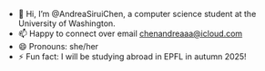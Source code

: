 - 👋 Hi, I’m @AndreaSiruiChen, a computer science student at the University of Washington.
- 📫 Happy to connect over email chenandreaaa@icloud.com
- 😄 Pronouns: she/her
- ⚡ Fun fact: I will be studying abroad in EPFL in autumn 2025!

<!---
AndreaSiruiChen/AndreaSiruiChen is a ✨ special ✨ repository because its `README.md` (this file) appears on your GitHub profile.
You can click the Preview link to take a look at your changes.
--->
